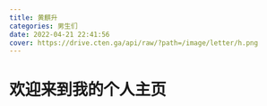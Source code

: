 ```yaml
---
title: 黄麒升
categories: 男生们
date: 2022-04-21 22:41:56
cover: https://drive.cten.ga/api/raw/?path=/image/letter/h.png
---
```

# 欢迎来到我的个人主页